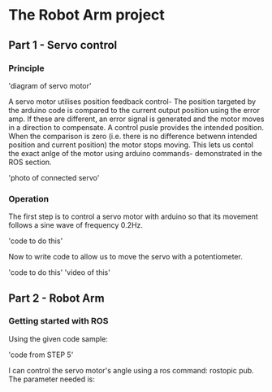 # The Robot Arm project

## Part 1 - Servo control

### Principle 

'diagram of servo motor'

A servo motor utilises position feedback control- The position targeted by the arduino code is compared to the current output position using the error amp. If these are different, an error signal is generated and the motor moves in a direction to compensate. A control pusle provides the intended position. When the comparison is zero (i.e. there is no difference betwenn intended position and current position) the motor stops moving. This lets us contol the exact anlge of the motor using arduino commands- demonstrated in the ROS section.

'photo of connected servo'

### Operation

The first step is to control a servo motor with arduino so that its movement follows a sine wave of frequency 0.2Hz.

'code to do this'

Now to write code to allow us to move the servo with a potentiometer.

'code to do this'
'video of this'

## Part 2 - Robot Arm

### Getting started with ROS

Using the given code sample:

'code from STEP 5'

I can control the servo motor's angle using a ros command: rostopic pub. The parameter needed is:





